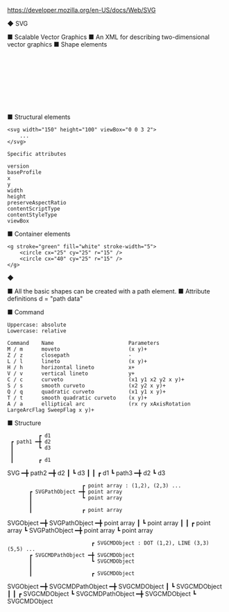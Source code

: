 
https://developer.mozilla.org/en-US/docs/Web/SVG

◆ SVG

■ Scalable Vector Graphics
■ An XML for describing two-dimensional vector graphics
■ Shape elements
    <circle>
    <ellipse>
    <line>
    <path>
    <polygon>
    <polyline>
    <rect>


■ Structural elements
    <svg>
    
    <svg width="150" height="100" viewBox="0 0 3 2">
        ...
    </svg>

    Specific attributes

    version
    baseProfile
    x
    y
    width
    height
    preserveAspectRatio
    contentScriptType
    contentStyleType
    viewBox

■ Container elements
    <g>

    <g stroke="green" fill="white" stroke-width="5">
        <circle cx="25" cy="25" r="15" />
        <circle cx="40" cy="25" r="15" />
    </g>


◆ <path>

■ All the basic shapes can be created with a path element.
■ Attribute definitions
    d = "path data"

■ Command
        
    Uppercase: absolute
    Lowercase: relative

    Command    Name                        Parameters
    M / m      moveto                      (x y)+  
    Z / z      closepath                   -
    L / l      lineto                      (x y)+
    H / h      horizontal lineto           x+
    V / v      vertical lineto             y+
    C / c      curveto                     (x1 y1 x2 y2 x y)+
    S / s      smooth curveto              (x2 y2 x y)+
    Q / q      quadratic curveto           (x1 y1 x y)+
    T / t      smooth quadratic curveto    (x y)+
    A / a      elliptical arc              (rx ry xAxisRotation LargeArcFlag SweepFlag x y)+
    

■ Structure

<g>
    <path d="M...z M...z M...z ..."/>
    <path d="M...z M...z M...z ..."/>
    <path d="M...z M...z M...z ..."/>
    <!-- ... -->
</g>

              ┏ d1
     ┏ path1 ━╋ d2
     ┃        ┗ d3
     ┃
     ┃        ┏ d1
SVG ━╋ path2 ━╋ d2
     ┃        ┗ d3
     ┃
     ┃        ┏ d1
     ┗ path3 ━╋ d2
              ┗ d3


                            ┏ point array : (1,2), (2,3) ...
           ┏ SVGPathObject ━╋ point array
           ┃                ┗ point array
           ┃
           ┃                ┏ point array
SVGObject ━╋ SVGPathObject ━╋ point array
           ┃                ┗ point array
           ┃
           ┃                ┏ point array
           ┗ SVGPathObject ━╋ point array
                            ┗ point array


                               ┏ SVGCMDObject : DOT (1,2), LINE (3,3) (5,5) ...
           ┏ SVGCMDPathObject ━╋ SVGCMDObject
           ┃                   ┗ SVGCMDObject
           ┃
           ┃                   ┏ SVGCMDObject
SVGObject ━╋ SVGCMDPathObject ━╋ SVGCMDObject
           ┃                   ┗ SVGCMDObject
           ┃
           ┃                   ┏ SVGCMDObject
           ┗ SVGCMDPathObject ━╋ SVGCMDObject
                               ┗ SVGCMDObject








